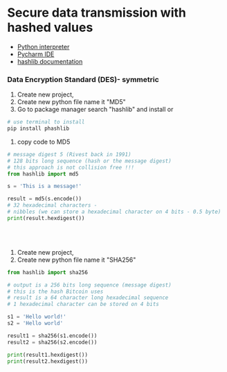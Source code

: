 # Secure data transmission with hashed values

- [Python interpreter](https://python.org)
- [Pycharm IDE](https://www.jetbrains.com/pycharm/)
- [hashlib documentation](https://realpython.com/ref/stdlib/hashlib/)

### Data Encryption Standard (DES)- symmetric

1. Create new project,
1. Create new python file name it "MD5"
1. Go to package manager search "hashlib" and install
   or

```sh
# use terminal to install
pip install phashlib
```
1. copy code to MD5

```py
# message digest 5 (Rivest back in 1991)
# 128 bits long sequence (hash or the message digest)
# this approach is not collision free !!!
from hashlib import md5

s = 'This is a message!'

result = md5(s.encode())
# 32 hexadecimal characters -
# nibbles (we can store a hexadecimal character on 4 bits - 0.5 byte)
print(result.hexdigest())

```

<br>
<br>

1. Create new project,
1. Create new python file name it "SHA256"

```py
from hashlib import sha256

# output is a 256 bits long sequence (message digest)
# this is the hash Bitcoin uses
# result is a 64 character long hexadecimal sequence
# 1 hexadecimal character can be stored on 4 bits

s1 = 'Hello world!'
s2 = 'Hello world'

result1 = sha256(s1.encode())
result2 = sha256(s2.encode())

print(result1.hexdigest())
print(result2.hexdigest())
```